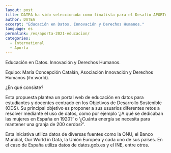 ```yaml
---
layout: post
title: DATEA ha sido seleccionada como finalista para el Desafío APORTA 2021
author: DATEA
excerpt: "Educación en Datos. Innovación y Derechos Humanos."
language: es
permalink: /es/aporta-2021-educacion/
categories:
  - International
  - Aporta
---
```


Educación en Datos. Innovación y Derechos Humanos.

Equipo: María Concepción Catalán, Asociación Innovación y Derechos Humanos (ihr.world).

¿En qué consiste?

Esta propuesta plantea un portal web de educación en datos para estudiantes y docentes centrado en los Objetivos de Desarrollo Sostenible (ODS). Su principal objetivo es proponer a sus usuarios diferentes retos a resolver mediante el uso de datos, como por ejemplo ‘¿A qué se dedicaban las mujeres en España en 1920?’ o ‘¿Cuánta energía se necesita para mantener una granja de 200 cerdos?’.

Esta iniciativa utiliza datos de diversas fuentes como la ONU, el Banco Mundial,  Our World in Data, la Unión Europea y cada uno de sus países. En el caso de España utiliza datos de datos.gob.es y el INE, entre otros.
